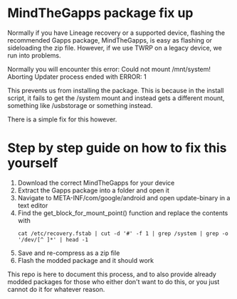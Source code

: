 # MindTheGapps package fix up
Normally if you have Lineage recovery or a supported device, flashing the recommended Gapps package, MindTheGapps, is easy as flashing or sideloading the zip file. However, if we use TWRP on a legacy device, we run into problems.

Normally you will encounter this error:
Could not mount /mnt/system! Aborting
Updater process ended with ERROR: 1

This prevents us from installing the package. This is because in the install script, it fails to get the /system mount and instead gets a different mount, something like /usbstorage or something instead.

There is a simple fix for this however.

# Step by step guide on how to fix this yourself
1. Download the correct MindTheGapps for your device
2. Extract the Gapps package into a folder and open it
3. Navigate to META-INF/com/google/android and open update-binary in a text editor
4. Find the get_block_for_mount_point() function and replace the contents with
   ```
   cat /etc/recovery.fstab | cut -d '#' -f 1 | grep /system | grep -o '/dev/[^ ]*' | head -1
   
5. Save and re-compress as a zip file
6. Flash the modded package and it should work

This repo is here to document this process, and to also provide already modded packages for those who either don't want to do this, or you just cannot do it for whatever reason. 
